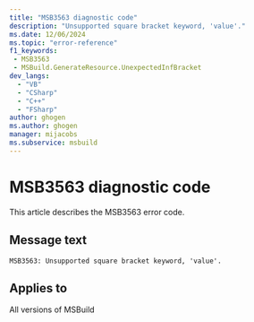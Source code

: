```yaml
---
title: "MSB3563 diagnostic code"
description: "Unsupported square bracket keyword, 'value'."
ms.date: 12/06/2024
ms.topic: "error-reference"
f1_keywords:
 - MSB3563
 - MSBuild.GenerateResource.UnexpectedInfBracket
dev_langs:
  - "VB"
  - "CSharp"
  - "C++"
  - "FSharp"
author: ghogen
ms.author: ghogen
manager: mijacobs
ms.subservice: msbuild
---
```


# MSB3563 diagnostic code

<!-- :::ErrorDefinitionDescription::: -->
<!-- :::editable-content name="introDescription"::: -->
This article describes the MSB3563 error code.
<!-- :::editable-content-end::: -->

## Message text

```output
MSB3563: Unsupported square bracket keyword, 'value'.
```

<!-- :::editable-content name="postOutputDescription"::: -->
<!--
{StrBegin="MSB3563: "}
-->
<!-- :::editable-content-end::: -->
<!-- :::ErrorDefinitionDescription-end::: -->

## Applies to

All versions of MSBuild
